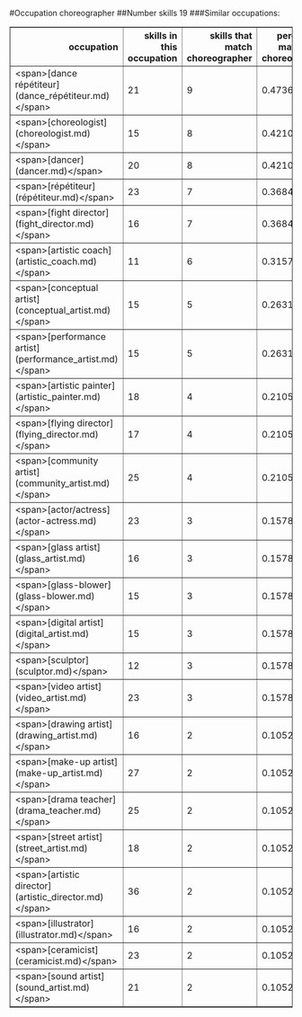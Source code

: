 #Occupation choreographer
##Number skills 19
###Similar occupations:
<table border="1" class="dataframe">
  <thead>
    <tr style="text-align: right;">
      <th>occupation</th>
      <th>skills in this occupation</th>
      <th>skills that match choreographer</th>
      <th>percentage match with choreographer</th>
      <th>skills not in choreographer</th>
    </tr>
  </thead>
  <tbody>
    <tr>
      <td>&lt;span&gt;[dance répétiteur](dance_répétiteur.md)&lt;/span&gt;</td>
      <td>21</td>
      <td>9</td>
      <td>0.473684</td>
      <td>12</td>
    </tr>
    <tr>
      <td>&lt;span&gt;[choreologist](choreologist.md)&lt;/span&gt;</td>
      <td>15</td>
      <td>8</td>
      <td>0.421053</td>
      <td>7</td>
    </tr>
    <tr>
      <td>&lt;span&gt;[dancer](dancer.md)&lt;/span&gt;</td>
      <td>20</td>
      <td>8</td>
      <td>0.421053</td>
      <td>12</td>
    </tr>
    <tr>
      <td>&lt;span&gt;[répétiteur](répétiteur.md)&lt;/span&gt;</td>
      <td>23</td>
      <td>7</td>
      <td>0.368421</td>
      <td>16</td>
    </tr>
    <tr>
      <td>&lt;span&gt;[fight director](fight_director.md)&lt;/span&gt;</td>
      <td>16</td>
      <td>7</td>
      <td>0.368421</td>
      <td>9</td>
    </tr>
    <tr>
      <td>&lt;span&gt;[artistic coach](artistic_coach.md)&lt;/span&gt;</td>
      <td>11</td>
      <td>6</td>
      <td>0.315789</td>
      <td>5</td>
    </tr>
    <tr>
      <td>&lt;span&gt;[conceptual artist](conceptual_artist.md)&lt;/span&gt;</td>
      <td>15</td>
      <td>5</td>
      <td>0.263158</td>
      <td>10</td>
    </tr>
    <tr>
      <td>&lt;span&gt;[performance artist](performance_artist.md)&lt;/span&gt;</td>
      <td>15</td>
      <td>5</td>
      <td>0.263158</td>
      <td>10</td>
    </tr>
    <tr>
      <td>&lt;span&gt;[artistic painter](artistic_painter.md)&lt;/span&gt;</td>
      <td>18</td>
      <td>4</td>
      <td>0.210526</td>
      <td>14</td>
    </tr>
    <tr>
      <td>&lt;span&gt;[flying director](flying_director.md)&lt;/span&gt;</td>
      <td>17</td>
      <td>4</td>
      <td>0.210526</td>
      <td>13</td>
    </tr>
    <tr>
      <td>&lt;span&gt;[community artist](community_artist.md)&lt;/span&gt;</td>
      <td>25</td>
      <td>4</td>
      <td>0.210526</td>
      <td>21</td>
    </tr>
    <tr>
      <td>&lt;span&gt;[actor/actress](actor-actress.md)&lt;/span&gt;</td>
      <td>23</td>
      <td>3</td>
      <td>0.157895</td>
      <td>20</td>
    </tr>
    <tr>
      <td>&lt;span&gt;[glass artist](glass_artist.md)&lt;/span&gt;</td>
      <td>16</td>
      <td>3</td>
      <td>0.157895</td>
      <td>13</td>
    </tr>
    <tr>
      <td>&lt;span&gt;[glass-blower](glass-blower.md)&lt;/span&gt;</td>
      <td>15</td>
      <td>3</td>
      <td>0.157895</td>
      <td>12</td>
    </tr>
    <tr>
      <td>&lt;span&gt;[digital artist](digital_artist.md)&lt;/span&gt;</td>
      <td>15</td>
      <td>3</td>
      <td>0.157895</td>
      <td>12</td>
    </tr>
    <tr>
      <td>&lt;span&gt;[sculptor](sculptor.md)&lt;/span&gt;</td>
      <td>12</td>
      <td>3</td>
      <td>0.157895</td>
      <td>9</td>
    </tr>
    <tr>
      <td>&lt;span&gt;[video artist](video_artist.md)&lt;/span&gt;</td>
      <td>23</td>
      <td>3</td>
      <td>0.157895</td>
      <td>20</td>
    </tr>
    <tr>
      <td>&lt;span&gt;[drawing artist](drawing_artist.md)&lt;/span&gt;</td>
      <td>16</td>
      <td>2</td>
      <td>0.105263</td>
      <td>14</td>
    </tr>
    <tr>
      <td>&lt;span&gt;[make-up artist](make-up_artist.md)&lt;/span&gt;</td>
      <td>27</td>
      <td>2</td>
      <td>0.105263</td>
      <td>25</td>
    </tr>
    <tr>
      <td>&lt;span&gt;[drama teacher](drama_teacher.md)&lt;/span&gt;</td>
      <td>25</td>
      <td>2</td>
      <td>0.105263</td>
      <td>23</td>
    </tr>
    <tr>
      <td>&lt;span&gt;[street artist](street_artist.md)&lt;/span&gt;</td>
      <td>18</td>
      <td>2</td>
      <td>0.105263</td>
      <td>16</td>
    </tr>
    <tr>
      <td>&lt;span&gt;[artistic director](artistic_director.md)&lt;/span&gt;</td>
      <td>36</td>
      <td>2</td>
      <td>0.105263</td>
      <td>34</td>
    </tr>
    <tr>
      <td>&lt;span&gt;[illustrator](illustrator.md)&lt;/span&gt;</td>
      <td>16</td>
      <td>2</td>
      <td>0.105263</td>
      <td>14</td>
    </tr>
    <tr>
      <td>&lt;span&gt;[ceramicist](ceramicist.md)&lt;/span&gt;</td>
      <td>23</td>
      <td>2</td>
      <td>0.105263</td>
      <td>21</td>
    </tr>
    <tr>
      <td>&lt;span&gt;[sound artist](sound_artist.md)&lt;/span&gt;</td>
      <td>21</td>
      <td>2</td>
      <td>0.105263</td>
      <td>19</td>
    </tr>
  </tbody>
</table>
